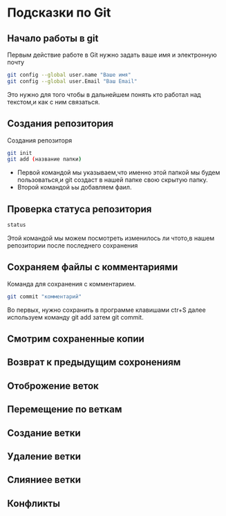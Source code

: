 # Подсказки по Git

## Начало работы в git 

Первым действие работе в Git нужно задать ваше имя и электронную почту 
```sh
git config --global user.name "Ваше имя"
git config --global user.Email "Ваш Email"
```
Это нужно для того чтобы в дальнейшем понять кто работал над текстом,и как с ним связаться.

## Создания репозитория 

Создания репозиторя 
```sh
git init 
git add (название папки)
```
* Первой командой мы указываем,что именно этой папкой мы будем пользоваться,и git создаст в нашей папке свою скрытую папку.
* Второй командой ьы добавляем фаил.

## Проверка статуса репозитория 

```sh 
status
```
Этой командой мы можем посмотреть изменилось ли чтото,в нашем репозитории после последнего сохранения 

## Сохраняем файлы с комментариями 

Команда для сохранения с комментарием.

```sh
git commit "комментарий"
```
Во первых, нужно сохранить в программе клавишами ctr+S далее используем команду git add затем git commit.

## Смотрим сохраненные копии 

## Возврат к предыдущим сохронениям 

## Отоброжение веток 

## Перемещение по веткам 

## Создание ветки 

## Удаление ветки 

## Слияниее ветки 

## Конфликты 

